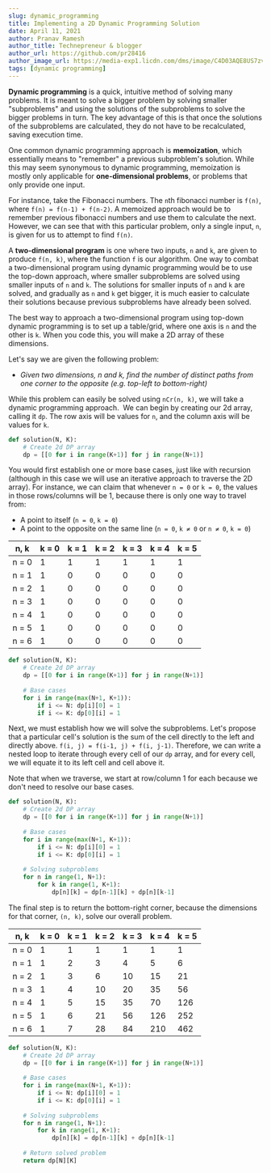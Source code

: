 ```yaml
---
slug: dynamic_programming
title: Implementing a 2D Dynamic Programming Solution
date: April 11, 2021
author: Pranav Ramesh
author_title: Technepreneur & blogger
author_url: https://github.com/pr28416
author_image_url: https://media-exp1.licdn.com/dms/image/C4D03AQE8US7zv3uUhQ/profile-displayphoto-shrink_400_400/0/1619024957277?e=1626912000&v=beta&t=cDgil4bLuNR5N8cVLnZHlmfiHcZ_ad0HKC2KsPbONfM
tags: [dynamic programming]
---
```


**Dynamic programming** is a quick, intuitive method of solving many problems. It is meant to solve a bigger problem by solving smaller "subproblems" and using the solutions of the subproblems to solve the bigger problems in turn. The key advantage of this is that once the solutions of the subproblems are calculated, they do not have to be recalculated, saving execution time.

One common dynamic programming approach is **memoization**, which essentially means to "remember" a previous subproblem's solution. While this may seem synonymous to dynamic programming, memoization is mostly only applicable for **one-dimensional problems**, or problems that only provide one input.

For instance, take the Fibonacci numbers. The `n`th fibonacci number is `f(n)`, where `f(n) = f(n-1) + f(n-2)`. A memoized approach would be to remember previous fibonacci numbers and use them to calculate the next. However, we can see that with this particular problem, only a single input, `n`, is given for us to attempt to find `f(n)`.

A **two-dimensional program** is one where two inputs, `n` and `k`, are given to produce `f(n, k)`, where the function `f` is our algorithm. One way to combat a two-dimensional program using dynamic programming would be to use the top-down approach, where smaller subproblems are solved using smaller inputs of `n` and `k`. The solutions for smaller inputs of `n` and `k` are solved, and gradually as `n` and `k` get bigger, it is much easier to calculate their solutions because previous subproblems have already been solved.

The best way to approach a two-dimensional program using top-down dynamic programming is to set up a table/grid, where one axis is `n` and the other is `k`​. When you code this, you will make a 2D array of these dimensions.

Let's say we are given the following problem:

* *Given two dimensions, n and k, find the number of distinct paths from one corner to the opposite (e.g. top-left to bottom-right)​*

While this problem can easily be solved using `nCr(n, k)`, we will take a dynamic programming approach.
​
We can begin by creating our 2d array, calling it `dp`. The row axis will be values for `n`, and the column axis will be values for `k​`.

```python title="Creating dp array"
def solution(N, K):
    # Create 2d DP array
    dp = [[0 for i in range(K+1)] for j in range(N+1)]
```

You would first establish one or more base cases, just like with recursion (although in this case we will use an iterative approach to traverse the 2D array). For instance, we can claim that whenever `n = 0` or `k = 0`, the values in those rows/columns will be 1, because there is only one way to travel from:

* A point to itself (`n = 0`, `k = 0`)
* A point to the opposite on the same line (`n = 0`, `k ≠ 0` or `n ≠ 0`, `k = 0`)

|n, k	|k = 0	|k = 1	|k = 2	|k = 3	|k = 4	|k = 5|
|---|---|---|---|---|---|---|
|n = 0|	1|	1|	1|	1|	1|	1|
|n = 1|	1|	0|	0|	0|	0|	0|
|n = 2|	1|	0|	0|	0|	0|	0|
|n = 3|	1|	0|	0|	0|	0|	0|
|n = 4|	1|	0|	0|	0|	0|	0|
|n = 5|	1|	0|	0|	0|	0|	0|
|n = 6|	1|	0|	0|	0|	0|	0|

```python title="Implementing base cases" {5-8}
def solution(N, K):
    # Create 2d DP array
    dp = [[0 for i in range(K+1)] for j in range(N+1)]
    
    # Base cases
    for i in range(max(N+1, K+1)):
        if i <= N: dp[i][0] = 1
        if i <= K: dp[0][i] = 1
```

Next, we must establish how we will solve the subproblems. Let's propose that a particular cell's solution is the sum of the cell directly to the left and directly above. `f(i, j) = f(i-1, j) + f(i, j-1)`. Therefore, we can write a nested loop to iterate through every cell of our `dp` array, and for every cell, we will equate it to its left cell and cell above it.

Note that when we traverse, we start at row/column 1 for each because we don't need to resolve our base cases.

```python title="Solving subproblems" {10-13}
def solution(N, K):
    # Create 2d DP array
    dp = [[0 for i in range(K+1)] for j in range(N+1)]
    
    # Base cases
    for i in range(max(N+1, K+1)):
        if i <= N: dp[i][0] = 1
        if i <= K: dp[0][i] = 1
        
    # Solving subproblems
    for n in range(1, N+1):
        for k in range(1, K+1):
            dp[n][k] = dp[n-1][k] + dp[n][k-1]
```

The final step is to return the bottom-right corner, because the dimensions for that corner, `(n, k)`, solve our overall problem.

|n, k	|k = 0	|k = 1	|k = 2	|k = 3	|k = 4	|k = 5|
|---|---|---|---|---|---|---|
|n = 0|	1|	1|1 	|1	|1      |1|
|n = 1|	1|	2|3 	|4	|5  	|6|
|n = 2|	1|	3|6 	|10	|15 	|21|
|n = 3|	1|	4|10    |20	|35	    |56|
|n = 4|	1|	5|15    |35	|70 	|126|
|n = 5|	1|	6|21    |56	|126	|252|
|n = 6|	1|	7|28    |84	|210	|462|

```python title="Return solved problem" {15-16}
def solution(N, K):
    # Create 2d DP array
    dp = [[0 for i in range(K+1)] for j in range(N+1)]
    
    # Base cases
    for i in range(max(N+1, K+1)):
        if i <= N: dp[i][0] = 1
        if i <= K: dp[0][i] = 1
        
    # Solving subproblems
    for n in range(1, N+1):
        for k in range(1, K+1):
            dp[n][k] = dp[n-1][k] + dp[n][k-1]
    
    # Return solved problem
    return dp[N][K]
```